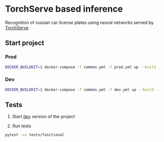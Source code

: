 # TorchServe based inference

Recognition of russian car license plates using neural networks served by [TorchServe](https://pytorch.org/serve/).

## Start project

### Prod

```bash
DOCKER_BUILDKIT=1 docker-compose -f common.yml -f prod.yml up --build --force-recreate
```

### Dev

```bash
DOCKER_BUILDKIT=1 docker-compose -f common.yml -f dev.yml up --build --force-recreate
```

## Tests

1. Start [dev](#dev) version of the project

2. Run tests

```bash
pytest -vv tests/functional
```

